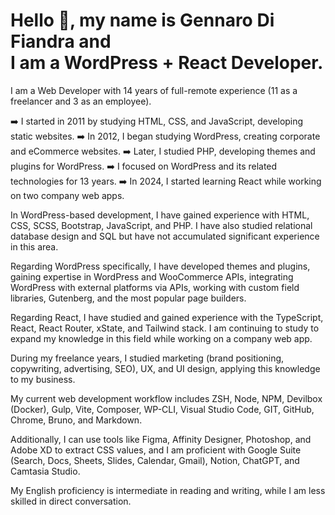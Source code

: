 # Hello 👋, my name is Gennaro Di Fiandra and <br>I am a WordPress + React Developer.

I am a Web Developer with 14 years of full-remote experience (11 as a freelancer and 3 as an employee).

➡️ I started in 2011 by studying HTML, CSS, and JavaScript, developing static websites.
➡️ In 2012, I began studying WordPress, creating corporate and eCommerce websites.
➡️ Later, I studied PHP, developing themes and plugins for WordPress.
➡️ I focused on WordPress and its related technologies for 13 years.
➡️ In 2024, I started learning React while working on two company web apps.

In WordPress-based development, I have gained experience with HTML, CSS, SCSS, Bootstrap, JavaScript, and PHP. I have also studied relational database design and SQL but have not accumulated significant experience in this area.

Regarding WordPress specifically, I have developed themes and plugins, gaining expertise in WordPress and WooCommerce APIs, integrating WordPress with external platforms via APIs, working with custom field libraries, Gutenberg, and the most popular page builders.

Regarding React, I have studied and gained experience with the TypeScript, React, React Router, xState, and Tailwind stack. I am continuing to study to expand my knowledge in this field while working on a company web app.

During my freelance years, I studied marketing (brand positioning, copywriting, advertising, SEO), UX, and UI design, applying this knowledge to my business.

My current web development workflow includes ZSH, Node, NPM, Devilbox (Docker), Gulp, Vite, Composer, WP-CLI, Visual Studio Code, GIT, GitHub, Chrome, Bruno, and Markdown.

Additionally, I can use tools like Figma, Affinity Designer, Photoshop, and Adobe XD to extract CSS values, and I am proficient with Google Suite (Search, Docs, Sheets, Slides, Calendar, Gmail), Notion, ChatGPT, and Camtasia Studio.

My English proficiency is intermediate in reading and writing, while I am less skilled in direct conversation.
